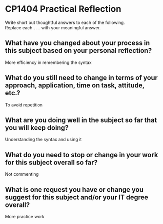# CP1404 Practical Reflection

Write short but thoughtful answers to each of the following.  
Replace each `...` with your meaningful answer.

## What have you changed about your process in this subject based on your personal reflection?

More efficiency in remembering the syntax

## What do you still need to change in terms of your approach, application, time on task, attitude, etc.?

To avoid repetition 

## What are you doing well in the subject so far that you will keep doing?

Understanding the syntax and using it

## What do you need to stop or change in your work for this subject overall so far?

Not commenting

## What is one request you have or change you suggest for this subject and/or your IT degree overall?

More practice work

